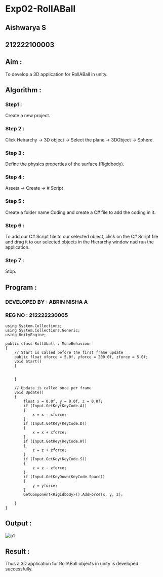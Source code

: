 # Exp02-RollABall

## Aishwarya S
## 212222100003
## Aim :

To develop a 3D application for RollABall in unity.

## Algorithm :

### Step1 :

Create a new project.

### Step 2 :

Click Heirarchy -> 3D object -> Select the plane -> 3DObject -> Sphere.

### Step 3 :

Define the physics properties of the surface (Rigidbody).

### Step 4 :

Assets -> Create -> # Script 

### Step 5 :

Create a folder name Coding and create a C# file to add the coding in it.

### Step 6 :

To add our C# Script file to our selected object, click on the C# Script file and drag it to our selected objects in the Hierarchy window nad run the application.

### Step 7 :

Stop.

## Program :
 
### DEVELOPED BY : ABRIN NISHA A
### REG NO : 212222230005
```
using System.Collections;
using System.Collections.Generic;
using UnityEngine;

public class RollAball : MonoBehaviour
{
    // Start is called before the first frame update
    public float xforce = 5.0f, yforce = 200.0f, zforce = 5.0f;
    void Start()
    {


    }

    // Update is called once per frame
    void Update()
    {
        float x = 0.0f, y = 0.0f, z = 0.0f;
        if (Input.GetKey(KeyCode.A))
        {
            x = x - xforce;
        }
        if (Input.GetKey(KeyCode.D))
        {
            x = x + xforce;
        }
        if (Input.GetKey(KeyCode.W))
        {
            z = z + zforce;
        }
        if (Input.GetKey(KeyCode.S))
        {
            z = z - zforce;
        }
        if (Input.GetKeyDown(KeyCode.Space))
        {
            y = yforce;
        }
        GetComponent<Rigidbody>().AddForce(x, y, z);

    }
}
```
## Output :

![o1](https://github.com/Abrinnisha6/Exp02-RollABall/assets/118889454/bc80037b-e0a6-4a76-98d6-48cf9ceb8a04)



## Result :

Thus a 3D application for RollABall objects in unity is developed successfully.
